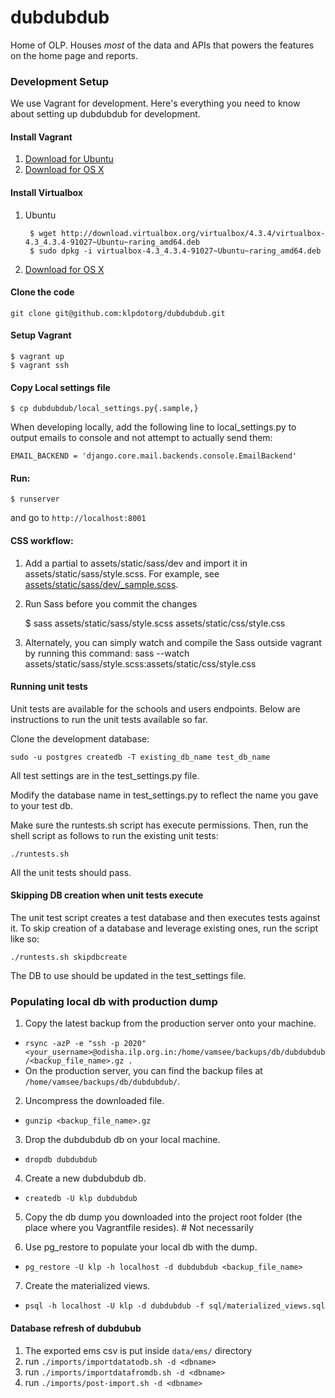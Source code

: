 dubdubdub
=========

Home of OLP. Houses *most* of the data and APIs that powers the features on the home page and reports.

### Development Setup

We use Vagrant for development. Here's everything you need to know about setting up dubdubdub for development.

#### Install Vagrant
1. [Download for Ubuntu](https://dl.bintray.com/mitchellh/vagrant/vagrant_1.5.1_x86_64.deb)
2. [Download for OS X](https://dl.bintray.com/mitchellh/vagrant/vagrant_1.5.1.dmg)

#### Install Virtualbox
1. Ubuntu

        $ wget http://download.virtualbox.org/virtualbox/4.3.4/virtualbox-4.3_4.3.4-91027~Ubuntu~raring_amd64.deb
        $ sudo dpkg -i virtualbox-4.3_4.3.4-91027~Ubuntu~raring_amd64.deb

2. [Download for OS X](http://download.virtualbox.org/virtualbox/4.3.8/VirtualBox-4.3.8-92456-OSX.dmg)

#### Clone the code

    git clone git@github.com:klpdotorg/dubdubdub.git

#### Setup Vagrant

    $ vagrant up
    $ vagrant ssh

#### Copy Local settings file

    $ cp dubdubdub/local_settings.py{.sample,}

When developing locally, add the following line to local_settings.py to output emails to console and not attempt to actually send them:

    EMAIL_BACKEND = 'django.core.mail.backends.console.EmailBackend'

#### Run:

    $ runserver

and go to `http://localhost:8001`

#### CSS workflow:

1. Add a partial to assets/static/sass/dev and import it in assets/static/sass/style.scss. For example, see [assets/static/sass/dev/_sample.scss](https://github.com/klpdotorg/dubdubdub/blob/develop/assets/static/sass/dev/_sample.scss).

2. Run Sass before you commit the changes
    
    $ sass assets/static/sass/style.scss assets/static/css/style.css

3. Alternately, you can simply watch and compile the Sass outside vagrant by running this command:
sass --watch assets/static/sass/style.scss:assets/static/css/style.css

#### Running unit tests

Unit tests are available for the schools and users endpoints. Below are instructions to run the unit tests available so far. 

Clone the development database:

    sudo -u postgres createdb -T existing_db_name test_db_name

All test settings are in the test_settings.py file.

Modify the database name in test_settings.py to reflect the name you gave to your test db.

Make sure the runtests.sh script has execute permissions. Then, run the shell script as follows to run the existing unit tests:

    ./runtests.sh

All the unit tests should pass.

#### Skipping DB creation when unit tests execute

The unit test script creates a test database and then executes tests against it. To skip creation of a database and leverage existing ones, run the script like so:

    ./runtests.sh skipdbcreate

The DB to use should be updated in the test_settings file.

### Populating local db with production dump

1. Copy the latest backup from the production server onto your machine.
 - `rsync -azP -e "ssh -p 2020" <your_username>@odisha.ilp.org.in:/home/vamsee/backups/db/dubdubdub/<backup_file_name>.gz .`
 - On the production server, you can find the backup files at `/home/vamsee/backups/db/dubdubdub/`.

2. Uncompress the downloaded file.
 - `gunzip <backup_file_name>.gz`

3. Drop the dubdubdub db on your local machine.
 - `dropdb dubdubdub`

4. Create a new dubdubdub db.
 - `createdb -U klp dubdubdub`

5. Copy the db dump you downloaded into the project root folder (the place where you Vagrantfile resides). # Not necessarily

6. Use pg_restore to populate your local db with the dump.
 - `pg_restore -U klp -h localhost -d dubdubdub <backup_file_name>`

7. Create the materialized views.
 - `psql -h localhost -U klp -d dubdubdub -f sql/materialized_views.sql`


#### Database refresh of dubdubub

1. The exported ems csv is put inside `data/ems/` directory
2. run `./imports/importdatatodb.sh -d <dbname>`
3. run `./imports/importdatafromdb.sh -d <dbname>`
4. run `./imports/post-import.sh -d <dbname>`
